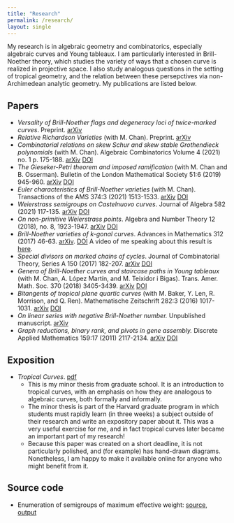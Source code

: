 ```yaml
---
title: "Research"
permalink: /research/
layout: single
---
```


My research is in algebraic geometry and combinatorics, especially algebraic curves and Young tableaux. I am particularly interested in Brill-Noether theory, which studies the variety of ways that a chosen curve is realized in projective space. I also study analogous questions in the setting of tropical geometry, and the relation between these persepctives via non-Archimedean analytic geometry. My publications are listed below.

## Papers

*   _Versality of Brill-Noether flags and degeneracy loci of twice-marked curves_. Preprint. [arXiv](https://arxiv.org/abs/2103.10969)
*   _Relative Richardson Varieties_ (with M. Chan). Preprint. [arXiv](https://arxiv.org/abs/1909.12414)
*   _Combinatorial relations on skew Schur and skew stable Grothendieck polynomials_ (with M. Chan). Algebraic Combinatorics Volume 4 (2021) no. 1 p. 175-188. [arXiv](https://arxiv.org/abs/1909.12833) [DOI](https://doi.org/10.5802/alco.144)
*   _The Gieseker-Petri theorem and imposed ramification_ (with M. Chan and B. Osserman). Bulletin of the London Mathematical Society 51:6 (2019) 945-960. [arXiv](https://arxiv.org/abs/1804.00178) [DOI](https://doi.org/10.1112/blms.12273)
*   _Euler characteristics of Brill-Noether varieties_ (with M. Chan). Transactions of the AMS 374:3 (2021) 1513-1533. [arXiv](https://arxiv.org/abs/1708.09378) [DOI](https://doi.org/10.1090/tran/8164)
*   _Weierstrass semigroups on Castelnuovo curves_. Journal of Algebra 582 (2021) 117-135. [arXiv](http://arxiv.org/abs/1608.08178) [DOI](https://doi.org/10.1016/j.jalgebra.2021.04.020)
*   _On non-primitive Weierstrass points_. Algebra and Number Theory 12 (2018), no. 8, 1923-1947. [arXiv](http://arxiv.org/abs/1608.05666) [DOI](https://doi.org/10.2140/ant.2018.12.1923)
*   _Brill-Noether varieties of k-gonal curves_. Advances in Mathematics 312 (2017) 46-63. [arXiv](http://arxiv.org/abs/1603.08856). [DOI](https://doi.org/10.1016/j.aim.2017.01.027) A video of me speaking about this result is [here](http://www.birs.ca/events/2016/5-day-workshops/16w5153/videos/watch/201605031629-Pflueger.html).
*   _Special divisors on marked chains of cycles_. Journal of Combinatorial Theory, Series A 150 (2017) 182-207. [arXiv](http://arxiv.org/abs/1603.07364) [DOI](https://doi.org/10.1016/j.jcta.2017.03.001)
*   _Genera of Brill-Noether curves and staircase paths in Young tableaux_ (with M. Chan, A. López Martín, and M. Teixidor i Bigas). Trans. Amer. Math. Soc. 370 (2018) 3405-3439. [arXiv](http://arxiv.org/abs/1506.00516) [DOI](https://doi.org/10.1090/tran/7044)
*   _Bitangents of tropical plane quartic curves_ (with M. Baker, Y. Len, R. Morrison, and Q. Ren). Mathematische Zeitschrift 282:3 (2016) 1017-1031. [arXiv](http://arxiv.org/abs/1404.7568) [DOI](https://doi.org/10.1007/s00209-015-1576-7)
*   _On linear series with negative Brill-Noether number._ Unpublished manuscript. [arXiv](http://arxiv.org/abs/1311.5845)
*   _Graph reductions, binary rank, and pivots in gene assembly._ Discrete Applied Mathematics 159:17 (2011) 2117-2134. [arXiv](http://arxiv.org/abs/1103.4334) [DOI](https://doi.org/10.1016/j.dam.2011.07.007)

## Exposition

*   _Tropical Curves_. [pdf](/files/TropicalCurves.pdf)
    *   This is my minor thesis from graduate school. It is an introduction to tropical curves, with an emphasis on how they are analogous to algebraic curves, both formally and informally. 
    *   The minor thesis is part of the Harvard graduate program in which students must rapidly learn (in three weeks) a subject outside of their research and write an expository paper about it. This was a very useful exercise for me, and in fact tropical curves later became an important part of my research!
    *   Because this paper was created on a short deadline, it is not particularly polished, and (for example) has hand-drawn diagrams. Nonetheless, I am happy to make it available online for anyone who might benefit from it.

## Source code

* Enumeration of semigroups of maximum effective weight: [source](/files/enumsg.cpp), [output](/files/enumsg_output.txt)
